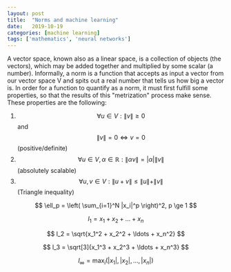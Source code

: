 ```yaml
---
layout: post
title:  "Norms and machine learning"
date:   2019-10-19
categories: [machine learning]
tags: ['mathematics', 'neural networks']
---
```


A vector space, known also as a linear space, is a collection of objects (the vectors),
which may be added together and multiplied by some scalar (a number). Informally, a norm
is a function that accepts as input a vector from our vector space V and spits out a real
number that tells us how big a vector is. In order for a function to quantify as a norm,
it must first fulfill some properties, so that the results of this "metrization" process make sense.
These properties are the following:

 1. $$\forall u \in V: \|v\|\ge0$$ and $$\|v\| = 0 \Leftrightarrow v = 0$$ (positive/definite)
 2. $$\forall u\in V, \alpha\in \mathbb{R}: \|\alpha v\| = |\alpha|\|v\|$$ (absolutely scalable)
 3. $$\forall u,v\in V : \|u+v\| \le \|u\|+\|v\|$$ (Triangle inequality)

$$
\ell_p = \left( \sum_{i=1}^N |x_i|^p \right)^2, p \ge 1
$$

$$
l_1 = x_1 + x_2 + \ldots + x_n
$$

$$
l_2 = \sqrt{x_1^2 + x_2^2 + \ldots + x_n^2}
$$

$$
l_3 = \sqrt[3]{x_1^3 + x_2^3 + \ldots + x_n^3}
$$

$$
l_\infty = \max_i(|x_1|, |x_2|, \ldots, |x_n|)
$$
